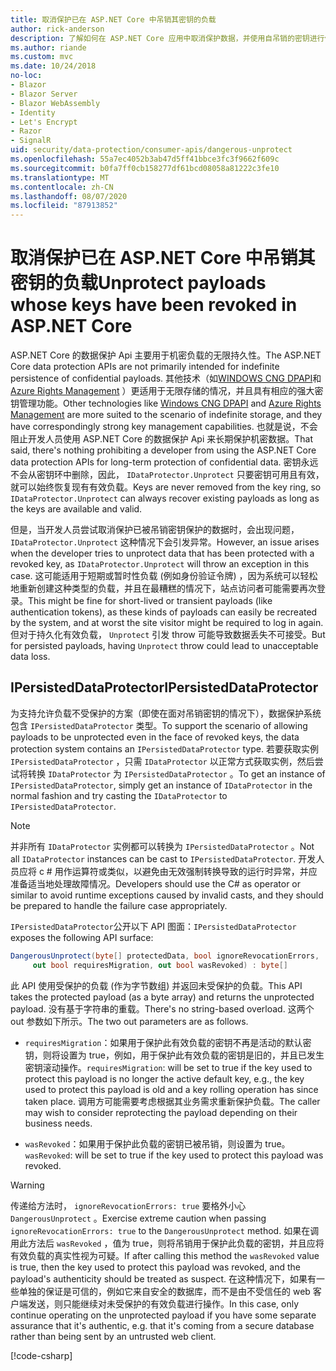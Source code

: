 ```yaml
---
title: 取消保护已在 ASP.NET Core 中吊销其密钥的负载
author: rick-anderson
description: 了解如何在 ASP.NET Core 应用中取消保护数据，并使用自吊销的密钥进行保护。
ms.author: riande
ms.custom: mvc
ms.date: 10/24/2018
no-loc:
- Blazor
- Blazor Server
- Blazor WebAssembly
- Identity
- Let's Encrypt
- Razor
- SignalR
uid: security/data-protection/consumer-apis/dangerous-unprotect
ms.openlocfilehash: 55a7ec4052b3ab47d5ff41bbce3fc3f9662f609c
ms.sourcegitcommit: b0fa7ff0cb158277df61bcd08058a81222c3fe10
ms.translationtype: MT
ms.contentlocale: zh-CN
ms.lasthandoff: 08/07/2020
ms.locfileid: "87913852"
---
```

# <a name="unprotect-payloads-whose-keys-have-been-revoked-in-aspnet-core"></a><span data-ttu-id="f9e4e-103">取消保护已在 ASP.NET Core 中吊销其密钥的负载</span><span class="sxs-lookup"><span data-stu-id="f9e4e-103">Unprotect payloads whose keys have been revoked in ASP.NET Core</span></span>

<a name="data-protection-consumer-apis-dangerous-unprotect"></a>

<span data-ttu-id="f9e4e-104">ASP.NET Core 的数据保护 Api 主要用于机密负载的无限持久性。</span><span class="sxs-lookup"><span data-stu-id="f9e4e-104">The ASP.NET Core data protection APIs are not primarily intended for indefinite persistence of confidential payloads.</span></span> <span data-ttu-id="f9e4e-105">其他技术（如[WINDOWS CNG DPAPI](/windows/win32/seccng/cng-dpapi)和[Azure Rights Management](/rights-management/) ）更适用于无限存储的情况，并且具有相应的强大密钥管理功能。</span><span class="sxs-lookup"><span data-stu-id="f9e4e-105">Other technologies like [Windows CNG DPAPI](/windows/win32/seccng/cng-dpapi) and [Azure Rights Management](/rights-management/) are more suited to the scenario of indefinite storage, and they have correspondingly strong key management capabilities.</span></span> <span data-ttu-id="f9e4e-106">也就是说，不会阻止开发人员使用 ASP.NET Core 的数据保护 Api 来长期保护机密数据。</span><span class="sxs-lookup"><span data-stu-id="f9e4e-106">That said, there's nothing prohibiting a developer from using the ASP.NET Core data protection APIs for long-term protection of confidential data.</span></span> <span data-ttu-id="f9e4e-107">密钥永远不会从密钥环中删除，因此， `IDataProtector.Unprotect` 只要密钥可用且有效，就可以始终恢复现有有效负载。</span><span class="sxs-lookup"><span data-stu-id="f9e4e-107">Keys are never removed from the key ring, so `IDataProtector.Unprotect` can always recover existing payloads as long as the keys are available and valid.</span></span>

<span data-ttu-id="f9e4e-108">但是，当开发人员尝试取消保护已被吊销密钥保护的数据时，会出现问题， `IDataProtector.Unprotect` 这种情况下会引发异常。</span><span class="sxs-lookup"><span data-stu-id="f9e4e-108">However, an issue arises when the developer tries to unprotect data that has been protected with a revoked key, as `IDataProtector.Unprotect` will throw an exception in this case.</span></span> <span data-ttu-id="f9e4e-109">这可能适用于短期或暂时性负载 (例如身份验证令牌) ，因为系统可以轻松地重新创建这种类型的负载，并且在最糟糕的情况下，站点访问者可能需要再次登录。</span><span class="sxs-lookup"><span data-stu-id="f9e4e-109">This might be fine for short-lived or transient payloads (like authentication tokens), as these kinds of payloads can easily be recreated by the system, and at worst the site visitor might be required to log in again.</span></span> <span data-ttu-id="f9e4e-110">但对于持久化有效负载， `Unprotect` 引发 throw 可能导致数据丢失不可接受。</span><span class="sxs-lookup"><span data-stu-id="f9e4e-110">But for persisted payloads, having `Unprotect` throw could lead to unacceptable data loss.</span></span>

## <a name="ipersisteddataprotector"></a><span data-ttu-id="f9e4e-111">IPersistedDataProtector</span><span class="sxs-lookup"><span data-stu-id="f9e4e-111">IPersistedDataProtector</span></span>

<span data-ttu-id="f9e4e-112">为支持允许负载不受保护的方案（即使在面对吊销密钥的情况下），数据保护系统包含 `IPersistedDataProtector` 类型。</span><span class="sxs-lookup"><span data-stu-id="f9e4e-112">To support the scenario of allowing payloads to be unprotected even in the face of revoked keys, the data protection system contains an `IPersistedDataProtector` type.</span></span> <span data-ttu-id="f9e4e-113">若要获取实例 `IPersistedDataProtector` ，只需 `IDataProtector` 以正常方式获取实例，然后尝试将转换 `IDataProtector` 为 `IPersistedDataProtector` 。</span><span class="sxs-lookup"><span data-stu-id="f9e4e-113">To get an instance of `IPersistedDataProtector`, simply get an instance of `IDataProtector` in the normal fashion and try casting the `IDataProtector` to `IPersistedDataProtector`.</span></span>

> [!NOTE]
> <span data-ttu-id="f9e4e-114">并非所有 `IDataProtector` 实例都可以转换为 `IPersistedDataProtector` 。</span><span class="sxs-lookup"><span data-stu-id="f9e4e-114">Not all `IDataProtector` instances can be cast to `IPersistedDataProtector`.</span></span> <span data-ttu-id="f9e4e-115">开发人员应将 c # 用作运算符或类似，以避免由无效强制转换导致的运行时异常，并应准备适当地处理故障情况。</span><span class="sxs-lookup"><span data-stu-id="f9e4e-115">Developers should use the C# as operator or similar to avoid runtime exceptions caused by invalid casts, and they should be prepared to handle the failure case appropriately.</span></span>

<span data-ttu-id="f9e4e-116">`IPersistedDataProtector`公开以下 API 图面：</span><span class="sxs-lookup"><span data-stu-id="f9e4e-116">`IPersistedDataProtector` exposes the following API surface:</span></span>

```csharp
DangerousUnprotect(byte[] protectedData, bool ignoreRevocationErrors,
     out bool requiresMigration, out bool wasRevoked) : byte[]
```

<span data-ttu-id="f9e4e-117">此 API 使用受保护的负载 (作为字节数组) 并返回未受保护的负载。</span><span class="sxs-lookup"><span data-stu-id="f9e4e-117">This API takes the protected payload (as a byte array) and returns the unprotected payload.</span></span> <span data-ttu-id="f9e4e-118">没有基于字符串的重载。</span><span class="sxs-lookup"><span data-stu-id="f9e4e-118">There's no string-based overload.</span></span> <span data-ttu-id="f9e4e-119">这两个 out 参数如下所示。</span><span class="sxs-lookup"><span data-stu-id="f9e4e-119">The two out parameters are as follows.</span></span>

* <span data-ttu-id="f9e4e-120">`requiresMigration`：如果用于保护此有效负载的密钥不再是活动的默认密钥，则将设置为 true，例如，用于保护此有效负载的密钥是旧的，并且已发生密钥滚动操作。</span><span class="sxs-lookup"><span data-stu-id="f9e4e-120">`requiresMigration`: will be set to true if the key used to protect this payload is no longer the active default key, e.g., the key used to protect this payload is old and a key rolling operation has since taken place.</span></span> <span data-ttu-id="f9e4e-121">调用方可能需要考虑根据其业务需求重新保护负载。</span><span class="sxs-lookup"><span data-stu-id="f9e4e-121">The caller may wish to consider reprotecting the payload depending on their business needs.</span></span>

* <span data-ttu-id="f9e4e-122">`wasRevoked`：如果用于保护此负载的密钥已被吊销，则设置为 true。</span><span class="sxs-lookup"><span data-stu-id="f9e4e-122">`wasRevoked`: will be set to true if the key used to protect this payload was revoked.</span></span>

>[!WARNING]
> <span data-ttu-id="f9e4e-123">传递给方法时， `ignoreRevocationErrors: true` 要格外小心 `DangerousUnprotect` 。</span><span class="sxs-lookup"><span data-stu-id="f9e4e-123">Exercise extreme caution when passing `ignoreRevocationErrors: true` to the `DangerousUnprotect` method.</span></span> <span data-ttu-id="f9e4e-124">如果在调用此方法后 `wasRevoked` ，值为 true，则将吊销用于保护此负载的密钥，并且应将有效负载的真实性视为可疑。</span><span class="sxs-lookup"><span data-stu-id="f9e4e-124">If after calling this method the `wasRevoked` value is true, then the key used to protect this payload was revoked, and the payload's authenticity should be treated as suspect.</span></span> <span data-ttu-id="f9e4e-125">在这种情况下，如果有一些单独的保证是可信的，例如它来自安全的数据库，而不是由不受信任的 web 客户端发送，则只能继续对未受保护的有效负载进行操作。</span><span class="sxs-lookup"><span data-stu-id="f9e4e-125">In this case, only continue operating on the unprotected payload if you have some separate assurance that it's authentic, e.g. that it's coming from a secure database rather than being sent by an untrusted web client.</span></span>

[!code-csharp[](dangerous-unprotect/samples/dangerous-unprotect.cs)]
